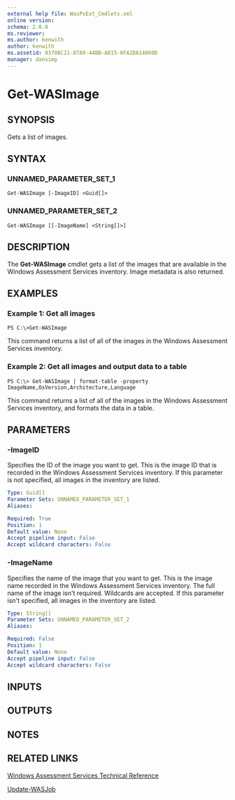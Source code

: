 ```yaml
---
external help file: WasPsExt_Cmdlets.xml
online version: 
schema: 2.0.0
ms.reviewer:
ms.author: kenwith
author: kenwith
ms.assetid: 03708C21-87A9-44BB-A015-0FA2DA14869D
manager: dansimp
---
```


# Get-WASImage

## SYNOPSIS
Gets a list of images.

## SYNTAX

### UNNAMED_PARAMETER_SET_1
```
Get-WASImage [-ImageID] <Guid[]>
```

### UNNAMED_PARAMETER_SET_2
```
Get-WASImage [[-ImageName] <String[]>]
```

## DESCRIPTION
The **Get-WASImage** cmdlet gets a list of the images that are available in the Windows Assessment Services inventory.
Image metadata is also returned.

## EXAMPLES

### Example 1: Get all images
```
PS C:\>Get-WASImage
```

This command returns a list of all of the images in the Windows Assessment Services inventory.

### Example 2: Get all images and output data to a table
```
PS C:\> Get-WASImage | format-table -property ImageName,OsVersion,Architecture,Language
```

This command returns a list of all of the images in the Windows Assessment Services inventory, and formats the data in a table.

## PARAMETERS

### -ImageID
Specifies the ID of the image you want to get.
This is the image ID that is recorded in the Windows Assessment Services inventory.
If this parameter is not specified, all images in the inventory are listed.

```yaml
Type: Guid[]
Parameter Sets: UNNAMED_PARAMETER_SET_1
Aliases: 

Required: True
Position: 1
Default value: None
Accept pipeline input: False
Accept wildcard characters: False
```

### -ImageName
Specifies the name of the image that you want to get.
This is the image name recorded in the Windows Assessment Services inventory.
The full name of the image isn't required.
Wildcards are accepted.
If this parameter isn't specified, all images in the inventory are listed.

```yaml
Type: String[]
Parameter Sets: UNNAMED_PARAMETER_SET_2
Aliases: 

Required: False
Position: 1
Default value: None
Accept pipeline input: False
Accept wildcard characters: False
```

## INPUTS

## OUTPUTS

## NOTES

## RELATED LINKS

[Windows Assessment Services Technical Reference](http://go.microsoft.com/fwlink/?LinkId=215628)

[Update-WASJob](./Update-WASJob.md)

